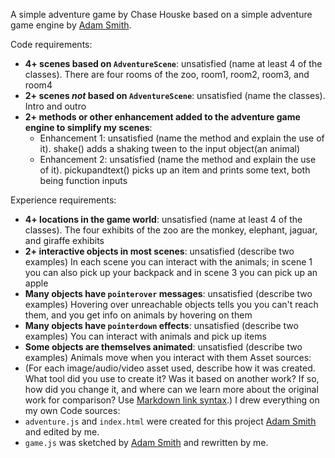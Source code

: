 A simple adventure game by Chase Houske based on a simple adventure game engine by [Adam Smith](https://github.com/rndmcnlly).

Code requirements:
- **4+ scenes based on `AdventureScene`**: unsatisfied (name at least 4 of the classes).
    There are four rooms of the zoo, room1, room2, room3, and room4
- **2+ scenes *not* based on `AdventureScene`**: unsatisfied (name the classes).
    Intro and outro
- **2+ methods or other enhancement added to the adventure game engine to simplify my scenes**:
    - Enhancement 1: unsatisfied (name the method and explain the use of it).
        shake() adds a shaking tween to the input object(an animal)
    - Enhancement 2: unsatisfied (name the method and explain the use of it).
        pickupandtext() picks up an item and prints some text, both being function inputs

Experience requirements:
- **4+ locations in the game world**: unsatisfied (name at least 4 of the classes).
The four exhibits of the zoo are the monkey, elephant, jaguar, and giraffe exhibits
- **2+ interactive objects in most scenes**: unsatisfied (describe two examples)
In each scene you can interact with the animals; in scene 1 you can also pick up your backpack and in scene 3 you can pick up an apple
- **Many objects have `pointerover` messages**: unsatisfied (describe two examples)
Hovering over unreachable objects tells you you can't reach them, and you get info on animals by hovering on them
- **Many objects have `pointerdown` effects**: unsatisfied (describe two examples)
You can interact with animals and pick up items
- **Some objects are themselves animated**: unsatisfied (describe two examples)
Animals move when you interact with them
Asset sources:
- (For each image/audio/video asset used, describe how it was created. What tool did you use to create it? Was it based on another work? If so, how did you change it, and where can we learn more about the original work for comparison? Use [Markdown link syntax](https://docs.github.com/en/get-started/writing-on-github/getting-started-with-writing-and-formatting-on-github/basic-writing-and-formatting-syntax#links).)
I drew everything on my own
Code sources:
- `adventure.js` and `index.html` were created for this project [Adam Smith](https://github.com/rndmcnlly) and edited by me.
- `game.js` was sketched by [Adam Smith](https://github.com/rndmcnlly) and rewritten by me.
